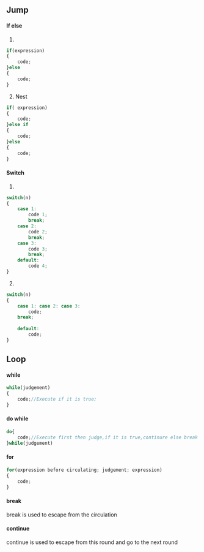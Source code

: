## Jump
#### If else

1.
```js
if(expression)
{
    code;
}else
{
    code;
}
```

2. Nest

```js
if( expression)
{
    code;
}else if
{
    code;
}else
{
    code;
}
```

#### Switch
1. 
```js
switch(n)
{
    case 1:
        code 1;
        break;
    case 2:
        code 2;
        break;
    case 3:
        code 3;
        break;
    default:
        code 4;
}
```
2.

```js
switch(n)
{
    case 1: case 2: case 3:
        code;
    break;
    
    default:
        code;
}
```

## Loop
#### while
```js
while(judgement)
{
    code;//Execute if it is true;
}
```

#### do while
```js
do{
    code;//Execute first then judge,if it is true,continure else break
}while(judgement)
```

#### for
```js
for(expression before circulating; judgement; expression)
{
    code;
}
```
#### break
break is used to escape from the circulation

#### continue
continue is used to escape from this round and go to the next round
